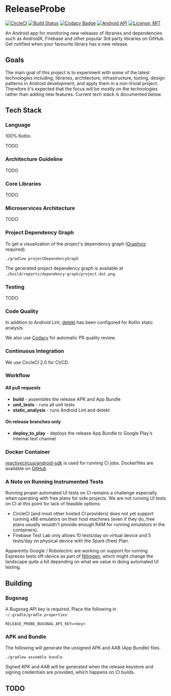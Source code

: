 # ReleaseProbe

[![CircleCI](https://circleci.com/gh/ReactiveCircus/release-probe.svg?style=svg)](https://circleci.com/gh/ReactiveCircus/release-probe) [![Build Status](https://app.bitrise.io/app/4ffe96455db1c357/status.svg?token=APH0_JyYDtw37bY1fgKnYg&branch=master)](https://app.bitrise.io/app/4ffe96455db1c357) [![Codacy Badge](https://api.codacy.com/project/badge/Grade/c3adc2310a3f4872a08567d32da829da)](https://www.codacy.com/app/ReactiveCircus/release-probe?utm_source=github.com&amp;utm_medium=referral&amp;utm_content=ReactiveCircus/release-probe&amp;utm_campaign=Badge_Grade) [![Android API](https://img.shields.io/badge/API-23%2B-blue.svg?style=flat-square&label=API&maxAge=300)](https://www.android.com/history/) [![License: MIT](https://img.shields.io/badge/License-MIT-yellow.svg?style=flat-square&maxAge=3600)](https://opensource.org/licenses/MIT)

An Android app for monitoring new releases of libraries and dependencies such as AndroidX, Firebase and other popular 3rd party libraries on GitHub. Get notified when your favourite library has a new release.

## Goals
The main goal of this project is to experiment with some of the latest technologies including, libraries, architecture, infrastructure, tooling, design patterns in Android development, and apply them in a non-trivial project. Therefore it's expected that the focus will be mostly on the technologies rather than adding new features. Current tech stack is documented below.

## Tech Stack

### Language
100% Kotlin.

TODO

### Architecture Guideline

TODO

### Core Libraries

TODO

### Microservices Architecture

TODO

### Project Dependency Graph

To get a visualization of the project's dependency graph ([Graphviz](https://brewinstall.org/Install-graphviz-on-Mac-with-Brew/) required):

```
./gradlew projectDependencyGraph
```

The generated project dependency graph is available at `./build/reports/dependency-graph/project.dot.png`.

### Testing

TODO

### Code Quality

In addition to Android Lint, [detekt](https://github.com/arturbosch/detekt) has been configured for Kotlin static analysis.

We also use [Codacy](https://app.codacy.com/project/reactivecircus/release-probe/dashboard) for automatic PR quality review.

### Continuous Integration

We use CircleCI 2.0 for CI/CD.

### Workflow

#### All pull requests

* **build** - assembles the release APK and App Bundle
* **unit_tests** - runs all unit tests
* **static_analysis** - runs Android Lint and detekt

#### On release branches only

* **deploy_to_play** - deploys the release App Bundle to Google Play's internal test channel

### Docker Container
[reactivecircus/android-sdk](https://hub.docker.com/r/reactivecircus/android-sdk/) is used for running CI jobs. Dockerfiles are available on [GitHub](https://github.com/reactivecircus/docker-android-images)

### A Note on Running Instrumented Tests

Running proper automated UI tests on CI remains a challenge especially when operating with free plans for side projects. We are not running UI tests on CI at this point for lack of feasible options:

* CircleCI (and most other hosted CI providers) does not yet support running x86 emulators on their host machines (even if they do, free plans usually wouldn't provide enough RAM for running emulators in the containers).
* Firebase Test Lab only allows 10 tests/day on virtual device and 5 tests/day on physical device with the Spark (free) Plan.

Apparently Google / Robolectric are working on support for running Espresso tests off-device as part of [Nitrogen](https://youtu.be/wYMIadv9iF8?t=1843), which might change the landscape quite a bit depending on what we value in doing automated UI testing.

## Building

### Bugsnag

A Bugsnag API key is required. Place the following in `~/.gradle/gradle.properties`:
```
RELEASE_PROBE_BUGSNAG_API_KEY=<key>
```

### APK and Bundle

The following will generate the unsigned APK and AAB (App Bundle) files.

`./gradlew assemble bundle`

Signed APK and AAB will be generated when the release keystore and signing credentials are provided, which happens on CI builds.

## TODO
